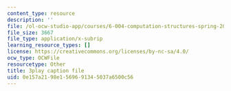 ```yaml
---
content_type: resource
description: ''
file: /ol-ocw-studio-app/courses/6-004-computation-structures-spring-2017/0e157a2198e1569691345037a6500c56_RiD2xxcrsxg.vtt
file_size: 3667
file_type: application/x-subrip
learning_resource_types: []
license: https://creativecommons.org/licenses/by-nc-sa/4.0/
ocw_type: OCWFile
resourcetype: Other
title: 3play caption file
uid: 0e157a21-98e1-5696-9134-5037a6500c56
---
```

